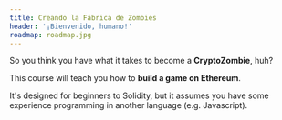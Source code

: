 ```yaml
---
title: Creando la Fábrica de Zombies
header: '¡Bienvenido, humano!'
roadmap: roadmap.jpg
---
```

So you think you have what it takes to become a **CryptoZombie**, huh?

This course will teach you how to **build a game on Ethereum**.

It's designed for beginners to Solidity, but it assumes you have some experience programming in another language (e.g. Javascript).